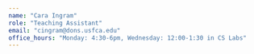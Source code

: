 ```yaml
---
name: "Cara Ingram"
role: "Teaching Assistant"
email: "cingram@dons.usfca.edu"
office_hours: "Monday: 4:30-6pm, Wednesday: 12:00-1:30 in CS Labs"
---
```


